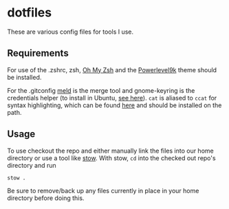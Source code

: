 # dotfiles
These are various config files for tools I use.

## Requirements

For use of the .zshrc, zsh, [Oh My Zsh](http://ohmyz.sh/) and the [Powerlevel9k](https://github.com/bhilburn/powerlevel9k) theme should be installed.

For the .gitconfig [meld](http://meldmerge.org/) is the merge tool and gnome-keyring is the credentials helper (to install in Ubuntu, [see here](https://gist.github.com/keirlawson/0e3ac20728f9a0535eec)).  `cat` is aliased to `ccat` for syntax highlighting, which can be found [here](https://github.com/jingweno/ccat) and should be installed on the path.

## Usage

To use checkout the repo and either manually link the files into our home directory or use a tool like [stow](https://www.gnu.org/software/stow/).  With stow, `cd` into the checked out repo's directory and run

```
stow .
```

Be sure to remove/back up any files currently in place in your home directory before doing this.
